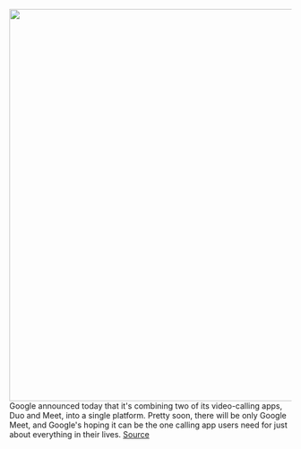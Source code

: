 <img src='https://cdn.vox-cdn.com/thumbor/Dmkpc6sAAh-bvaOur9oLqvP_kxc=/0x0:5068x2850/1200x800/filters:focal(2129x1020:2939x1830)/cdn.vox-cdn.com/uploads/chorus_image/image/70931833/Companion_UI_SeriesOne_v4.0.jpg' width='700px' /><br/>
Google announced today that it's combining two of its video-calling apps, Duo and Meet, into a single platform. Pretty soon, there will be only Google Meet, and Google's hoping it can be the one calling app users need for just about everything in their lives.
<a href='https://www.theverge.com/2022/6/1/23149832/google-meet-duo-combination-voice-video'> Source <a/>